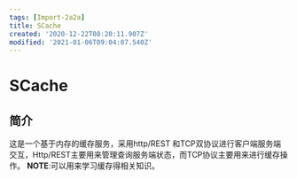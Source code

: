 ```yaml
---
tags: [Import-2a2a]
title: SCache
created: '2020-12-22T08:20:11.907Z'
modified: '2021-01-06T09:04:07.540Z'
---
```


# SCache

## 简介
这是一个基于内存的缓存服务，采用http/REST 和TCP双协议进行客户端服务端交互，Http/REST主要用来管理查询服务端状态，而TCP协议主要用来进行缓存操作。
**NOTE**:可以用来学习缓存得相关知识。

